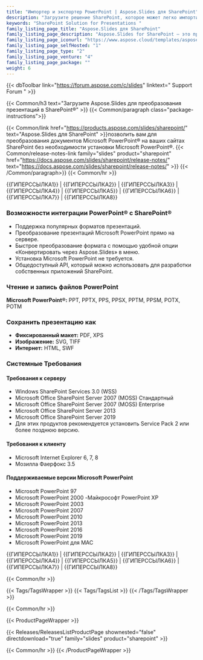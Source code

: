 ```yaml
---
title: "Импортер и экспортер PowerPoint | Aspose.Slides для SharePoint"
description: "Загрузите решение SharePoint, которое может легко импортировать PPT, POT, PPS, PPTX, POTX и PPSX и экспортировать эти форматы в файлы PDF, TIFF и XPS."
keywords: "SharePoint Solution for Presentations "
family_listing_page_title: "Aspose.Slides для SharePoint"
family_listing_page_description: "Aspose.Slides for SharePoint — это приложение SharePoint, которое может преобразовывать файлы Microsoft PowerPoint в другие форматы. Aspose.Slides for SharePoint может легко импортировать распространенные форматы презентаций Microsoft, включая PPT, POT, PPS, PPTX, POTX и PPSX, и может экспортировать эти форматы в файлы PDF, TIFF и XPS."
family_listing_page_iconurl: "https://www.aspose.cloud/templates/aspose/App_Themes/V3/images/slides/272x272/aspose_slides-for-sharepoint-min.png"
family_listing_page_selfHosted: "1"
family_listing_page_type: "2"
family_listing_page_venture: "4"
family_listing_page_package: ""
weight: 6
---
```


{{< dbToolbar link="https://forum.aspose.com/c/slides" linktext=" Support Forum " >}}

{{< Common/h3 text="Загрузите Aspose.Slides для преобразования презентаций в SharePoint®"  >}}
{{< Common/paragraph class="package-instructions">}}

{{< Common/link href="https://products.aspose.com/slides/sharepoint/" text="Aspose.Slides для SharePoint"  >}}позволить вам
для преобразования документов Microsoft PowerPoint® на ваших сайтах SharePoint без необходимости установки Microsoft PowerPoint®.
{{< Common/release-notes-link family="slides" product="sharepoint" href="https://docs.aspose.com/slides/sharepoint/release-notes/" text="https://docs.aspose.com/slides/sharepoint/release-notes/"  >}}
{{< /Common/paragraph>}}
{{< Common/hr >}}

{{ГИПЕРССЫЛКА1}} | {{ГИПЕРССЫЛКА2}} | {{ГИПЕРССЫЛКА3}} | {{ГИПЕРССЫЛКА4}} | {{ГИПЕРССЫЛКА5}} | {{ГИПЕРССЫЛКА6}} | {{ГИПЕРССЫЛКА7}} | {{ГИПЕРССЫЛКА8}}

### Возможности интеграции PowerPoint® с SharePoint®

- Поддержка популярных форматов презентаций.
- Преобразование презентаций Microsoft PowerPoint прямо на сервере.
- Быстрое преобразование формата с помощью удобной опции «Конвертировать через Aspose.Slides» в меню.
- Установка Microsoft PowerPoint не требуется.
- Общедоступный API, который можно использовать для разработки собственных приложений SharePoint.

### Чтение и запись файлов PowerPoint

**Microsoft PowerPoint®:** PPT, PPTX, PPS, PPSX, PPTM, PPSM, POTX, POTM

### Сохранить презентацию как

- **Фиксированный макет:** PDF, XPS
- **Изображение:** SVG, TIFF
- **Интернет:** HTML, SWF

### Системные Требования

#### Требования к серверу

- Windows SharePoint Services 3.0 (WSS)
- Microsoft Office SharePoint Server 2007 (MOSS) Стандартный
- Microsoft Office SharePoint Server 2007 (MOSS) Enterprise
- Microsoft Office SharePoint Server 2013
- Microsoft Office SharePoint Server 2019
- Для этих продуктов рекомендуется установить Service Pack 2 или более позднюю версию.

#### Требования к клиенту

- Microsoft Internet Explorer 6, 7, 8
- Мозилла Фаерфокс 3.5

#### Поддерживаемые версии Microsoft PowerPoint

- Microsoft PowerPoint 97
- Microsoft PowerPoint 2000
-Майкрософт PowerPoint XP
- Microsoft PowerPoint 2003
- Microsoft PowerPoint 2007
- Microsoft PowerPoint 2010
- Microsoft PowerPoint 2013
- Microsoft PowerPoint 2016
- Microsoft PowerPoint 2019
- Microsoft PowerPoint для MAC

{{ГИПЕРССЫЛКА1}} | {{ГИПЕРССЫЛКА2}} | {{ГИПЕРССЫЛКА3}} | {{ГИПЕРССЫЛКА4}} | {{ГИПЕРССЫЛКА5}} | {{ГИПЕРССЫЛКА6}} | {{ГИПЕРССЫЛКА7}} | {{ГИПЕРССЫЛКА8}}

{{< Common/hr >}}

{{< Tags/TagsWrapper >}}
{{< Tags/TagsList >}}
{{< /Tags/TagsWrapper >}}

{{< Common/hr >}}

{{< ProductPageWrapper >}}

<!-- ReleasesListProductPage-->

{{< Releases/ReleasesListProductPage shownested="false"  directdownload="true" family="slides" product="sharepoint" >}}

<!-- /ReleasesListProductPage-->

{{< Common/hr >}}
{{< /ProductPageWrapper >}}

